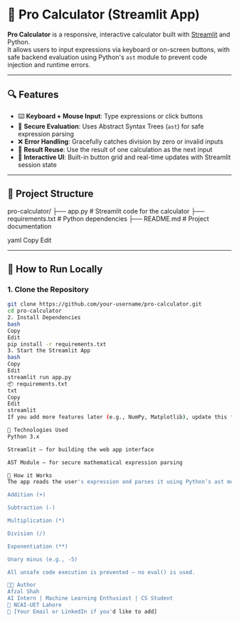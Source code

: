 # 🧮 Pro Calculator (Streamlit App)

**Pro Calculator** is a responsive, interactive calculator built with [Streamlit](https://streamlit.io/) and Python.  
It allows users to input expressions via keyboard or on-screen buttons, with safe backend evaluation using Python's `ast` module to prevent code injection and runtime errors.

---

## 🔍 Features

- ⌨️ **Keyboard + Mouse Input**: Type expressions or click buttons
- 🔐 **Secure Evaluation**: Uses Abstract Syntax Trees (`ast`) for safe expression parsing
- ❌ **Error Handling**: Gracefully catches division by zero or invalid inputs
- 🔁 **Result Reuse**: Use the result of one calculation as the next input
- 🎨 **Interactive UI**: Built-in button grid and real-time updates with Streamlit session state

---

## 📁 Project Structure

pro-calculator/
├── app.py # Streamlit code for the calculator
├── requirements.txt # Python dependencies
├── README.md # Project documentation

yaml
Copy
Edit

---

## 🚀 How to Run Locally

### 1. Clone the Repository

```bash
git clone https://github.com/your-username/pro-calculator.git
cd pro-calculator
2. Install Dependencies
bash
Copy
Edit
pip install -r requirements.txt
3. Start the Streamlit App
bash
Copy
Edit
streamlit run app.py
📦 requirements.txt
txt
Copy
Edit
streamlit
If you add more features later (e.g., NumPy, Matplotlib), update this file accordingly.

🔧 Technologies Used
Python 3.x

Streamlit – for building the web app interface

AST Module – for secure mathematical expression parsing

🧠 How it Works
The app reads the user's expression and parses it using Python’s ast module, allowing only basic arithmetic operations:

Addition (+)

Subtraction (-)

Multiplication (*)

Division (/)

Exponentiation (**)

Unary minus (e.g., -5)

All unsafe code execution is prevented — no eval() is used.

👨‍💻 Author
Afzal Shah
AI Intern | Machine Learning Enthusiast | CS Student
📍 NCAI-UET Lahore
📧 [Your Email or LinkedIn if you'd like to add]
